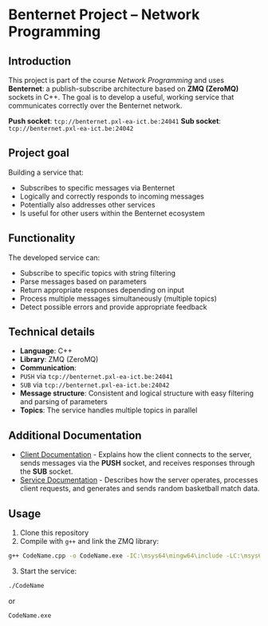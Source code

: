 # Benternet Project – Network Programming

## Introduction

This project is part of the course *Network Programming* and uses **Benternet**: a publish-subscribe architecture based on **ZMQ (ZeroMQ)** sockets in C++. The goal is to develop a useful, working service that communicates correctly over the Benternet network.

**Push socket**: `tcp://benternet.pxl-ea-ict.be:24041`
**Sub socket**: `tcp://benternet.pxl-ea-ict.be:24042`

## Project goal

Building a service that:
- Subscribes to specific messages via Benternet
- Logically and correctly responds to incoming messages
- Potentially also addresses other services
- Is useful for other users within the Benternet ecosystem

## Functionality

The developed service can:
- Subscribe to specific topics with string filtering
- Parse messages based on parameters
- Return appropriate responses depending on input
- Process multiple messages simultaneously (multiple topics)
- Detect possible errors and provide appropriate feedback

## Technical details

- **Language**: C++
- **Library**: ZMQ (ZeroMQ)
- **Communication**: 
- `PUSH` via `tcp://benternet.pxl-ea-ict.be:24041` 
- `SUB` via `tcp://benternet.pxl-ea-ict.be:24042`
- **Message structure**: Consistent and logical structure with easy filtering and parsing of parameters
- **Topics**: The service handles multiple topics in parallel

## Additional Documentation

- [Client Documentation](../Client/Client.md) - Explains how the client connects to the server, sends messages via the **PUSH** socket, and receives responses through the **SUB** socket.
- [Service Documentation](../Service/Service.md) - Describes how the server operates, processes client requests, and generates and sends random basketball match data.

## Usage

1. Clone this repository
2. Compile with `g++` and link the ZMQ library:
```bash
g++ CodeName.cpp -o CodeName.exe -IC:\msys64\mingw64\include -LC:\msys64\mingw64\lib -lzmq
```
3. Start the service:
```bash
./CodeName
```

or

```bash
CodeName.exe
